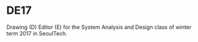 # DE17

Drawing (D) Editor (E) for the System Analysis and Design class of winter term 2017 in SeoulTech.